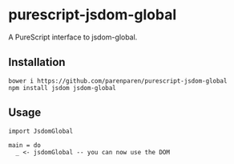 # purescript-jsdom-global

A PureScript interface to jsdom-global.

## Installation

```
bower i https://github.com/parenparen/purescript-jsdom-global
npm install jsdom jsdom-global
```

## Usage

```
import JsdomGlobal

main = do
  _ <- jsdomGlobal -- you can now use the DOM 
```
